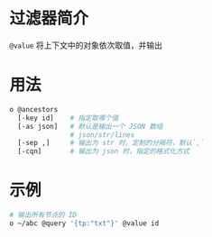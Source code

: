 # 过滤器简介

`@value` 将上下文中的对象依次取值，并输出

# 用法

```bash
o @ancestors 
  [-key id]    # 指定取哪个值
  [-as json]   # 默认是输出一个 JSON 数组
               # json/str/lines
  [-sep ,]     # 输出为 str 时，定制的分隔符，默认`,`
  [-cqn]       # 输出为 json 时，指定的格式化方式
```

# 示例

```bash
# 输出所有节点的 ID
o ~/abc @query '{tp:"txt"}' @value id 
```

